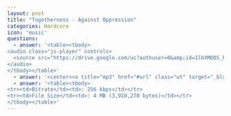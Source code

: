 ```yaml
---
layout: post
title: "Togetherness - Against Oppression"
categories: Hardcore
icon: 'music'
questions:
  - answer: '<table><tbody>
<audio class="js-player" controls>
  <source src="https://drive.google.com/uc?authuser=0&amp;id=1lbYMDDS_hKPF-6cYgv1vNanZD6Dcc598&amp;export=download" type="audio/mp3">
</audio>
</tbody></table>'
  - answer: '<center><a title="mp3" href="#url" class="ut" target="_blank"><span class="feather-icon icon-download"> Download</span></a></center>'
  - answer: '<table><tbody>
<tr><td>Bitrate</td><td>: 256 kbps</td></tr>
<tr><td>File Size</td><td>: 4 MB (3,910,270 bytes)</td></tr>
</tbody></table>'
---
```

